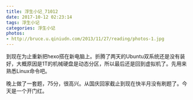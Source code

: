```yaml
---
title: 浮生小记_71012
date: 2017-10-12 02:23:14
tags: 浮生小记
categories: 浮生小记
photos: 
- http://bruce.u.qiniudn.com/2013/11/27/reading/photos-1.jpg
---
```


到现在为止重新把hexo搭在新电脑上。折腾了两天的Ubuntu双系统还是没有装好，大概原因是1T的机械硬盘是动态分区，所以最后还是回到虚拟机了。先用来熟悉Linux命令吧。

晚上做了一套题，75分，很高兴。从国庆回家截止到现在快半月没有刷题了。今天是一个开门红。
